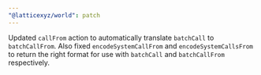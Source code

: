 ```yaml
---
"@latticexyz/world": patch
---
```


Updated `callFrom` action to automatically translate `batchCall` to `batchCallFrom`.
Also fixed `encodeSystemCallFrom` and `encodeSystemCallsFrom` to return the right format for use with `batchCall` and `batchCallFrom` respectively.
